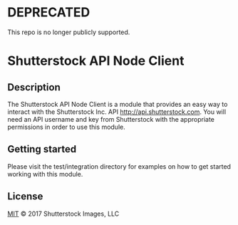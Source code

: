 # DEPRECATED

This repo is no longer publicly supported.

Shutterstock API Node Client
============================

## Description

The Shutterstock API Node Client is a module that provides an easy way to
interact with the Shutterstock Inc. API <http://api.shutterstock.com>. You
will need an API username and key from Shutterstock with the appropriate
permissions in order to use this module.

## Getting started

Please visit the test/integration directory for examples on how to get started
working with this module.

## License

[MIT](LICENSE) © 2017 Shutterstock Images, LLC
